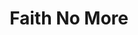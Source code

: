 ---
title: "Faith No More"
summary: "Faith No More was formed after the breakup of . They underwent several lineup changes including a period of where they would play 'open mic' shows where they'd invite people to take on vocal duties. and were two of the temporary vocalists which occasioned the mic at these shows. Finally they settled on , , , and . They released their debut album 'We Care A Lot' on Mordam Records in 1985. They were signed to Slash Records and released 'Introduce Yourself' in 1987. This album spawned their first hit 'We Care A Lot'. Due to tensions within the band Chuck Mosley was fired prior to the recording of their third studio album 'The Real Thing'. Mosley was replaced by . 'The Real Thing' was released in 1989 to critical and commercial acclaim. It featured another rock/rap hit called 'Epic' plus a string of other minor hit singles. 'The Real Thing' was the first album by the band to achieve platinum sales figures in the US. Their fourth studio album 'Angel Dust' the second with new vocalist Mike Patton. The album met critical success and is often deemed their most important record. It is often cited as the album which gave birth to Nu-Metal. This album’s darker themes, frequent genre changes, Patton's maturation and vocal versatility, were a drastic shift in artistic direction and saw another rift open, often publically between the band and guitarist Jim Martin. Jim Martin was sacked via fax following the 'Angel Dust' tour in late 1993. In 1995 after auditioning several guitarists including 's , the band hired guitarist and recorded 'King For A Day, Fool For A Lifetime'. Trey Spruance completed the record but made it clear that touring the record would not be possible. The band hired to fill in for the tour. The album had a mixed critical response which was followed by lukewarm album sales which led to the cancellation of part of their 1995 European tour. During the writing for 'Album Of The Year' the band replaced Dean Menta with Billy Gould's former room-mate . Hudson was heavily involved in the writing of the album, helping with all three of the released singles from 'Album of The Year'. The album was received well both critically and commercially compared to 'King For A Day', but it became clear that due to conflicting side projects that Faith No More would either have to end or be put on hiatus. With Mike Bordin joining 's band, Mike Patton committed to Mr. Bungle for the foreseeable future and Roddy Bottum moonlighting with Imperial Teen the band chose to split amid weeks of rumour and speculation. The announcement was made by Billy Gould via email on April 20th 1998. On February 24, 2009 the band announced their reunion as a touring entity. Between 2011 and in 2014 they played three new songs. In September 2014 they announced that Warner Bros. agreed to formally end their recording contract which allowed them to launch their new label , which would release a new single 'Motherfucker' in November 2014 and a new album 'Sol Invictus' in May 2015."
slug: "faith-no-more"
image: "faith-no-more.jpg"
apple_music_artist_url: "None"
wikipedia_url: "https://en.wikipedia.org/wiki/Faith_No_More"
---
